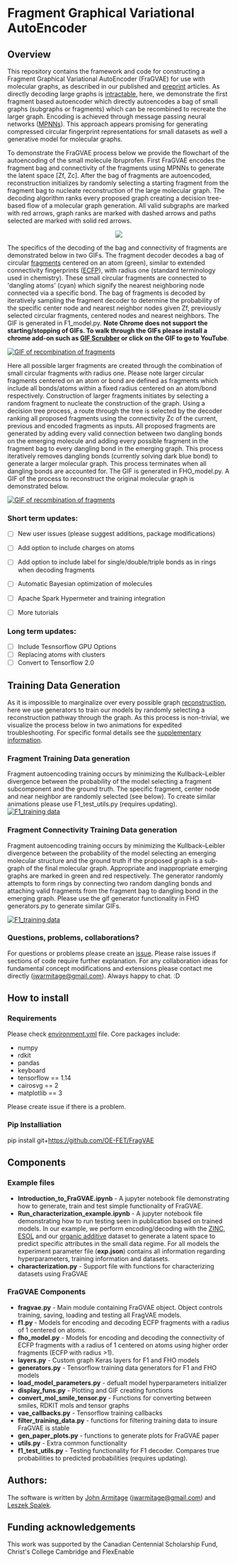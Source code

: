# Fragment Graphical Variational AutoEncoder
## Overview

This repository contains the framework and code for constructing a Fragment Graphical Variational AutoEncoder (FraGVAE) for use with molecular graphs, as described in our published and [preprint](https://github.com/OE-FET/FraGVAE/blob/master/FraGVAE_arXiv.pdf) articles. As directly decoding large graphs is [intractable](https://arxiv.org/abs/1802.03480), here, we demonstrate the first fragment based autoencoder which directly autoencodes a bag of small graphs (subgraphs or fragments) which can be recombined to recreate the larger graph. Encoding is achieved through message passing neural networks ([MPNNs](https://arxiv.org/abs/1704.01212)). This approach appears promising for generating compressed circular fingerprint representations for small datasets as well a generative model for molecular graphs.

To demonstrate the FraGVAE process below we provide the flowchart of the autoencoding of the small molecule Ibruprofen. First FraGVAE encodes the fragment bag and connectivity of the fragments using MPNNs to generate the latent space [Zf, Zc]. After the bag of fragments are autoencoded, reconstruction initializes by randomly selecting a starting fragment from the fragment bag to nucleate reconstruction of the large molecular graph. The decoding algorithm ranks every proposed graph creating a decision tree-based flow of a molecular graph generation. All valid subgraphs are marked with red arrows, graph ranks are marked with dashed arrows and paths selected are marked with solid red arrows.

<p align="center">
    <img width="" height="" src="https://github.com/OE-FET/FraGVAE/blob/master/imgs_gifs/FraGVAE_flowchart_Ibuprofen.png">
</p>

The specifics of the decoding of the bag and connectivity of fragments are demonstrated below in two GIFs. The fragment decoder decodes a bag of circular [fragments](https://github.com/OE-FET/FraGVAE/blob/master/imgs_gifs/ECFP_example.png) centered on an atom (green), similar to extended connectivity fingerprints ([ECFP](https://pubs.acs.org/doi/pdf/10.1021/ci100050t)), with radius one (standard terminology used in chemistry). These small circular fragments are connected to 'dangling atoms' (cyan) which signify the nearest neighboring node connected via a specific bond. The bag of fragments is decoded by iteratively sampling the fragment decoder to determine the probability of the specific center node and nearest neighbor nodes given Zf, previously selected circular fragments, centered nodes and nearest neighbors. The GIF is generated in F1_model.py. **Note Chrome does not support the starting/stopping of GIFs. To walk through the GIFs please install a chrome add-on such as [GIF Scrubber](https://chrome.google.com/webstore/detail/gif-scrubber/gbdacbnhlfdlllckelpdkgeklfjfgcmp?hl=en) or click on the GIF to go to YouTube**.

[![GIF of recombination of fragments](https://github.com/OE-FET/FraGVAE/blob/master/imgs_gifs/Ibuprofen_F1.gif)](https://www.youtube.com/watch?v=fiykijkK9ls)

Here all possible larger fragments are created through the combination of small circular fragments with radius one. Please note larger circular fragments centered on an atom or bond are defined as fragments which include all bonds/atoms within a fixed radius centered on an atom/bond respectively. Construction of larger fragments initiates by selecting a random fragment to nucleate the construction of the graph. Using a decision tree process, a route through the tree is selected by the decoder ranking all proposed fragments using the connectivity Zc of the current, previous and encoded fragments as inputs. All proposed fragments are generated by adding every valid connection between two dangling bonds on the emerging molecule and adding every possible fragment in the fragment bag to every dangling bond in the emerging graph. This process iteratively removes dangling bonds (currently solving dark blue bond) to generate a larger molecular graph. This process terminates when all dangling bonds are accounted for. The GIF is generated in FHO_model.py. A GIF of the process to reconstruct the original molecular graph is demonstrated below.

[![GIF of recombination of fragments](https://github.com/OE-FET/FraGVAE/blob/master/imgs_gifs/Ibuprofen_FHO.gif)](https://www.youtube.com/watch?v=b-27VvGA6R8)


### Short term updates:
- [ ] New user issues (please suggest additions, package modifications)
- [ ] Add option to include charges on atoms
- [ ] Add option to include label for single/double/triple bonds as in rings when decoding fragments
- [ ] Automatic Bayesian optimization of molecules
- [ ] Apache Spark Hypermeter and training integration
- [ ] More tutorials


### Long term updates:
- [ ] Include Tesnsorflow GPU Options
- [ ] Replacing atoms with clusters
- [ ] Convert to Tensorflow 2.0

## Training Data Generation

As it is impossible to marginalize over every possible graph [reconstruction](https://arxiv.org/abs/1805.09076), here we use generators to train our models by randomly selecting a reconstruction pathway through the graph. As this process is non-trivial, we visualize the process below in two animations for expedited troubleshooting. For specific formal details see the [supplementary information]().


### Fragment Training Data generation

Fragment autoencoding training occurs by minimizing the Kullback–Leibler divergence between the probability of the model selecting a fragment subcomponent and the ground truth. The specific fragment, center node and near neighbor are randomly selected (see below). To create similar animations please use F1_test_utils.py (requires updating). 
[![F1_training data](https://github.com/OE-FET/FraGVAE/blob/master/imgs_gifs/F1_test_utils_gif_02.gif)](https://www.youtube.com/watch?v=ywRup_eu__I)

### Fragment Connectivity Training Data generation

Fragment autoencoding training occurs by minimizing the Kullback–Leibler divergence between the probability of the model selecting an emerging molecular structure and the ground truth if the proposed graph is a sub-graph of the final molecular graph. Appropriate and inappropriate emerging graphs are marked in green and red respectively. The generator randomly attempts to form rings by connecting two random dangling bonds and attaching valid fragments from the fragment bag to dangling bond in the emerging graph. Please use the gif generator functionality in FHO generators.py to generate similar GIFs.

[![F1_training data](https://github.com/OE-FET/FraGVAE/blob/master/imgs_gifs/FHO_generator_gif01.gif)](https://www.youtube.com/watch?v=wFQ_lzSpu6Y)

### Questions, problems, collaborations?
For questions or problems please create an [issue](https://github.com/OE-FET/FraGVAE/issues). Please raise issues if sections of code require further explanation. For any collaboration ideas for fundamental concept modifications and extensions please contact me directly (jwarmitage@gmail.com). Always happy to chat. :D

## How to install
### Requirements
Please check [environment.yml](https://github.com/OE-FET/FraGVAE/blob/master/environment.yml) file. Core packages include:
- numpy
- rdkit
- pandas
- keyboard
- tensorflow == 1.14
- cairosvg == 2
- matplotlib == 3

Please create issue if there is a problem.

### Pip Installiation

pip install git+https://github.com/OE-FET/FragVAE

## Components

### Example files
- **Introduction_to_FraGVAE.ipynb** - A jupyter notebook file demonstrating how to generate, train and test simple functionality of FraGVAE.
- **Run_characterization_example.ipynb** - A jupyter notebook file demonstrating how to run testing seen in publication based on trained models. In our example, we perform encoding/decoding with the [ZINC](https://github.com/OE-FET/FraGVAE/tree/master/models/experiment000001), [ESOL](https://github.com/OE-FET/FraGVAE/tree/master/models/experiment000002) and our [organic additive](https://github.com/OE-FET/FraGVAE/tree/master/models/experiment000004) dataset to generate a latent space to predict specific attributes in the small data regime. For all models the experiment parameter file (**exp.json**) contains all information regarding hyperparameters, training information and datasets.
- **characterization.py** - Support file with functions for characterizing datasets using FraGVAE

### FraGVAE Components
- **fragvae.py** - Main module containing FraGVAE object. Object controls training, saving, loading and testing all FragVAE models.
- **f1.py** -  Models for encoding and decoding ECFP fragments with a radius of 1 centered on atoms.
- **fho_model.py** - Models for encoding and decoding the connectivity of ECFP fragments with a radius of 1 centered on atoms using higher order fragments (ECFP with radius >1).
- **layers.py** - Custom graph Keras layers for F1 and FHO models
- **generators.py** - Tensorflow training data generators for F1 and FHO models
- **load_model_parameters.py** - defualt model hyperparameters initializer
- **display_funs.py** - Plotting and GIF creating functions
- **convert_mol_smile_tensor.py** - Functions for converting between smiles, RDKIT mols and tensor graphs
- **vae_callbacks.py** - Tensorflow training callbacks
- **filter_training_data.py** - functions for filtering training data to insure FraGVAE is stable
- **gen_paper_plots.py** - functions to generate plots for FraGVAE paper
- **utils.py** - Extra common functionality
- **f1_test_utils.py** - Testing functionality for F1 decoder. Compares true probabilities to predicted probabilities (requires updating).

## Authors:
The software is written by [John Armitage](https://github.com/jwarmitage) (jwarmitage@gmail.com) and [Leszek Spalek](https://github.com/LeszkoS). 

## Funding acknowledgements

This work was supported by the Canadian Centennial Scholarship Fund, Christ's College Cambridge and FlexEnable
